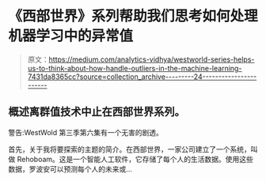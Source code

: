 # 《西部世界》系列帮助我们思考如何处理机器学习中的异常值

> 原文：<https://medium.com/analytics-vidhya/westworld-series-helps-us-to-think-about-how-handle-outliers-in-the-machine-learning-7431da8365cc?source=collection_archive---------24----------------------->

## 概述离群值技术中止在西部世界系列。

警告:WestWold 第三季第六集有一个无害的剧透。

首先，关于我将要探索的主题的简介。在西部世界，一家公司建立了一个系统，叫做 Rehoboam。这是一个智能人工软件，它存储了每个人的生活数据。使用这些数据，罗波安可以预测每个人的未来或…